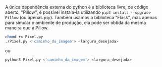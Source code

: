A única dependência externa do python é a biblioteca livre, de código aberto, "Pillow",
é possível instalá-la utilizando `pip3 install --upgrade Pillow` (ou apenas `pip`).
Também usamos a biblioteca "Flask", mas apenas para simular o ambiente de produção, ela
pode ser obtida da mesma maneira que a Pillow.

```bash
chmod +x Pixel.py
./Pixel.py <'caminho_da_imagem'> <largura_desejada>
```

ou

```bash
python3 Pixel.py <'caminho_da_imagem'> <largura_desejada>
```